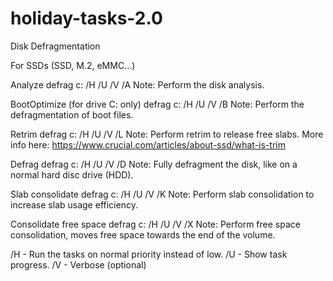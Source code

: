 # holiday-tasks-2.0


Disk Defragmentation

For SSDs (SSD, M.2, eMMC...)

Analyze
defrag c: /H /U /V /A
Note: Perform the disk analysis.

BootOptimize (for drive C: only)
defrag c: /H /U /V /B
Note: Perform the defragmentation of boot files.

Retrim
defrag c: /H /U /V /L
Note: Perform retrim to release free slabs. More info here: https://www.crucial.com/articles/about-ssd/what-is-trim

Defrag
defrag c: /H /U /V /D
Note: Fully defragment the disk, like on a normal hard disc drive (HDD).

Slab consolidate
defrag c: /H /U /V /K
Note: Perform slab consolidation to increase slab usage efficiency.

Consolidate free space
defrag c: /H /U /V /X
Note: Perform free space consolidation, moves free space towards the end of the volume.

/H - Run the tasks on normal priority instead of low.
/U - Show task progress.
/V - Verbose (optional)
